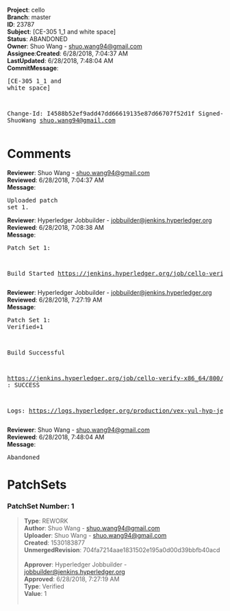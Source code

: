 <strong>Project</strong>: cello</br><strong>Branch</strong>: master<br><strong>ID</strong>: 23787<br><strong>Subject</strong>: [CE-305 1_1 and white space]<br><strong>Status</strong>: ABANDONED<br><strong>Owner</strong>: Shuo Wang - shuo.wang94@gmail.com<br><strong>Assignee</strong>:<strong>Created</strong>: 6/28/2018, 7:04:37 AM<br><strong>LastUpdated</strong>: 6/28/2018, 7:48:04 AM<br><strong>CommitMessage</strong>:<br><pre>[CE-305 1_1 and white space]

Change-Id: I4588b52ef9add47dd66619135e87d66707f52d1f
Signed-off-by: ShuoWang <shuo.wang94@gmail.com>
</pre><h1>Comments</h1><strong>Reviewer</strong>: Shuo Wang - shuo.wang94@gmail.com<br><strong>Reviewed</strong>: 6/28/2018, 7:04:37 AM<br><strong>Message</strong>: <pre>Uploaded patch set 1.</pre><strong>Reviewer</strong>: Hyperledger Jobbuilder - jobbuilder@jenkins.hyperledger.org<br><strong>Reviewed</strong>: 6/28/2018, 7:08:38 AM<br><strong>Message</strong>: <pre>Patch Set 1:

Build Started https://jenkins.hyperledger.org/job/cello-verify-x86_64/800/</pre><strong>Reviewer</strong>: Hyperledger Jobbuilder - jobbuilder@jenkins.hyperledger.org<br><strong>Reviewed</strong>: 6/28/2018, 7:27:19 AM<br><strong>Message</strong>: <pre>Patch Set 1: Verified+1

Build Successful 

https://jenkins.hyperledger.org/job/cello-verify-x86_64/800/ : SUCCESS

Logs: https://logs.hyperledger.org/production/vex-yul-hyp-jenkins-3/cello-verify-x86_64/800</pre><strong>Reviewer</strong>: Shuo Wang - shuo.wang94@gmail.com<br><strong>Reviewed</strong>: 6/28/2018, 7:48:04 AM<br><strong>Message</strong>: <pre>Abandoned</pre><h1>PatchSets</h1><h3>PatchSet Number: 1</h3><blockquote><strong>Type</strong>: REWORK<br><strong>Author</strong>: Shuo Wang - shuo.wang94@gmail.com<br><strong>Uploader</strong>: Shuo Wang - shuo.wang94@gmail.com<br><strong>Created</strong>: 1530183877<br><strong>UnmergedRevision</strong>: 704fa7214aae1831502e195a0d00d39bbfb40acd<br><br><strong>Approver</strong>: Hyperledger Jobbuilder - jobbuilder@jenkins.hyperledger.org<br><strong>Approved</strong>: 6/28/2018, 7:27:19 AM<br><strong>Type</strong>: Verified<br><strong>Value</strong>: 1<br><br></blockquote>